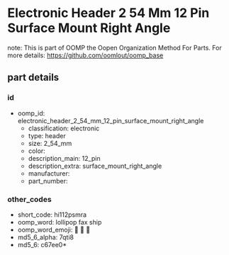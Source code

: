 # Electronic Header 2 54 Mm 12 Pin Surface Mount Right Angle  

note: This is part of OOMP the Oopen Organization Method For Parts. For more details: https://github.com/oomlout/oomp_base

##  part details





### id
* oomp_id: electronic_header_2_54_mm_12_pin_surface_mount_right_angle
  * classification: electronic
  * type: header
  * size: 2_54_mm
  * color: 
  * description_main: 12_pin
  * description_extra: surface_mount_right_angle
  * manufacturer: 
  * part_number: 

### other_codes
* short_code: hi112psmra
* oomp_word: lollipop fax ship
* oomp_word_emoji: :lollipop: :fax: :ship:
* md5_6_alpha: 7qti8
* md5_6: c67ee0* 